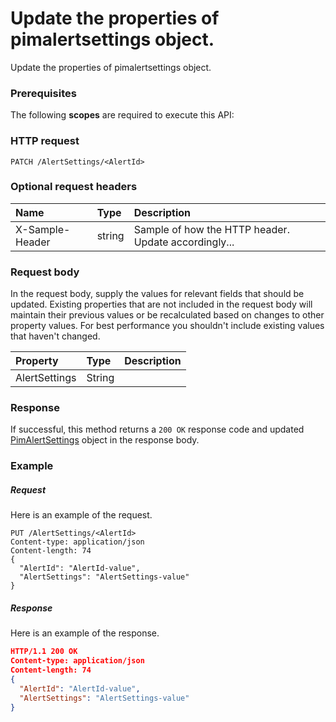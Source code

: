 # Update the properties of pimalertsettings object.

Update the properties of pimalertsettings object.
### Prerequisites
The following **scopes** are required to execute this API: 
### HTTP request
<!-- { "blockType": "ignored" } -->
```http
PATCH /AlertSettings/<AlertId>
```
### Optional request headers
| Name       | Type | Description|
|:-----------|:------|:----------|
| X-Sample-Header  | string  | Sample of how the HTTP header. Update accordingly...|

### Request body
In the request body, supply the values for relevant fields that should be updated. Existing properties that are not included in the request body will maintain their previous values or be recalculated based on changes to other property values. For best performance you shouldn't include existing values that haven't changed.

| Property	   | Type	|Description|
|:---------------|:--------|:----------|
|AlertSettings|String||

### Response
If successful, this method returns a `200 OK` response code and updated [PimAlertSettings](../resources/pimalertsettings.md) object in the response body.
### Example
##### Request
Here is an example of the request.
<!-- {
  "blockType": "request",
  "name": "update_pimalertsettings"
}-->
```http
PUT /AlertSettings/<AlertId>
Content-type: application/json
Content-length: 74
{
  "AlertId": "AlertId-value",
  "AlertSettings": "AlertSettings-value"
}
```
##### Response
<!-- {
  "blockType": "response",
  "truncated": false,
  "@odata.type": "pimalertsettings"
} -->
Here is an example of the response.
```json
HTTP/1.1 200 OK
Content-type: application/json
Content-length: 74
{
  "AlertId": "AlertId-value",
  "AlertSettings": "AlertSettings-value"
}
```

<!-- uuid: aa585dbd-7902-44fa-893b-f565ebf93d25
2015-10-16 09:34:57 UTC -->
<!-- {
  "type": "#page.annotation",
  "description": "Update the properties of pimalertsettings object.",
  "keywords": "",
  "section": "documentation",
  "tocPath": ""
}-->